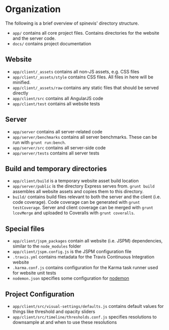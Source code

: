 # Organization

The following is a brief overview of spinevis' directory structure.

 - `app/` contains all core project files. Contains directories for the website and the server code.
 - `docs/` contains project documentation

## Website

 - `app/client/_assets` contains all non-JS assets, e.g. CSS files
 - `app/client/_assets/style` contains CSS files. All files in here will be minified.
 - `app/client/_assets/raw` contains any static files that should be served directly
 - `app/client/src` contains all AngularJS code
 - `app/client/test` contains all website tests

## Server

 - `app/server` contains all server-related code
 - `app/server/benchmarks` contains all server benchmarks. These can be run with `grunt run:bench`.
 - `app/server/src` contains all server-side code
 - `app/server/tests` contains all server tests

## Build and temporary directories

 - `app/client/build` is a temporary website asset build location
 - `app/server/public` is the directory Express serves from. `grunt build` assembles all website assets and copies them to this directory.
 - `build/` contains build files relevant to both the server and the client (i.e. code coverage). Code coverage can be generated with `grunt testCoverage`. Server and client coverage can be merged with `grunt lcovMerge` and uploaded to Coveralls with `grunt coveralls`.

## Special files

 - `app/client/jspm_packages` contain all website (i.e. JSPM) dependencies, similar to the `node_modules` folder
 - `app/client/jspm.config.js` is the JSPM configuration file
 - `.travis.yml` contains metadata for the Travis Continuous Integration website
 - `.karma.conf.js` contains configuration for the Karma task runner used for website unit tests
 - `nodemon.json` specifies some configuration for [nodemon](https://github.com/remy/nodemon)

## Project Configuration

 - `app/client/src/visual-settings/defaults.js` contains default values for things like threshold and opacity sliders
 - `app/client/src/timeline/thresholds.conf.js` specifies resolutions to downsample at and when to use these resolutions
